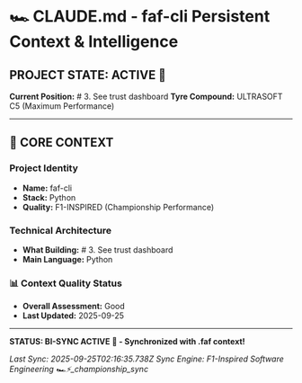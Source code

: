 # 🏎️ CLAUDE.md - faf-cli Persistent Context & Intelligence

## PROJECT STATE: ACTIVE 🚀
**Current Position:** # 3. See trust dashboard
**Tyre Compound:** ULTRASOFT C5 (Maximum Performance)

---

## 🎨 CORE CONTEXT

### Project Identity
- **Name:** faf-cli
- **Stack:** Python
- **Quality:** F1-INSPIRED (Championship Performance)

### Technical Architecture
- **What Building:** # 3. See trust dashboard
- **Main Language:** Python

### 📊 Context Quality Status
- **Overall Assessment:** Good
- **Last Updated:** 2025-09-25

---

**STATUS: BI-SYNC ACTIVE 🔗 - Synchronized with .faf context!**

*Last Sync: 2025-09-25T02:16:35.738Z*
*Sync Engine: F1-Inspired Software Engineering*
*🏎️⚡️_championship_sync*
